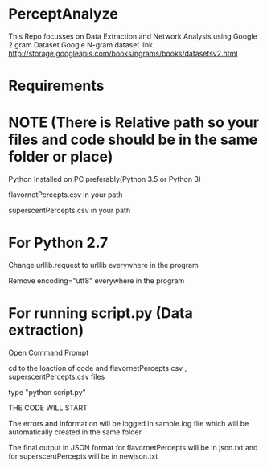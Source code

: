 # PerceptAnalyze

This Repo focusses on Data Extraction and Network Analysis using Google 2 gram Dataset
Google N-gram dataset link http://storage.googleapis.com/books/ngrams/books/datasetsv2.html

# Requirements 
# NOTE (There is Relative path so your files and code should be in the same folder or place)
Python Installed on PC preferably(Python 3.5 or Python 3)

flavornetPercepts.csv in your path

superscentPercepts.csv in your path

# For Python 2.7
Change urllib.request to urllib everywhere in the program

Remove encoding="utf8" everywhere in the program

# For running script.py (Data extraction)

Open Command Prompt

cd to the loaction of code and flavornetPercepts.csv , superscentPercepts.csv files

type "python script.py"

THE CODE WILL START

The errors and information will be logged in sample.log file which will be automatically created in the same folder

The final output in JSON format for flavornetPercepts will be in json.txt and for superscentPercepts will be in newjson.txt

